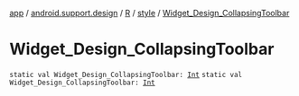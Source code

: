 [app](../../../index.md) / [android.support.design](../../index.md) / [R](../index.md) / [style](index.md) / [Widget_Design_CollapsingToolbar](./-widget_-design_-collapsing-toolbar.md)

# Widget_Design_CollapsingToolbar

`static val Widget_Design_CollapsingToolbar: `[`Int`](https://kotlinlang.org/api/latest/jvm/stdlib/kotlin/-int/index.html)
`static val Widget_Design_CollapsingToolbar: `[`Int`](https://kotlinlang.org/api/latest/jvm/stdlib/kotlin/-int/index.html)